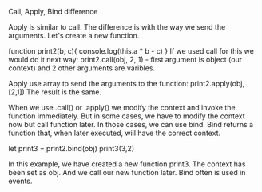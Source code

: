 Call, Apply, Bind difference


Apply is similar to call. The difference is with the way we send the arguments. 
Let's create a new function. 

function print2(b, c){
	console.log(this.a * b - c)
} 
If we used call for this we would do it next way: 
print2.call(obj, 2, 1) - first argument is object (our context) and 2 other arguments are varibles. 

Apply use array to send the arguments to the function: 
print2.apply(obj, [2,1])
The result is the same.

When we use .call() or .apply() we modify the context and invoke the function immediately.
But in some cases, we have to modify the context now but call function later. In those cases, we can use bind. Bind returns a function that, when later executed, will have the correct context. 

let print3 = print2.bind(obj)
print3(3,2)

In this example, we have created a new function print3. The context has been set as obj. And we call our new function later. Bind often is used in events. 
